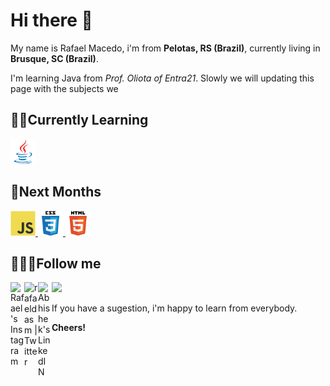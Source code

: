 # Hi there 📎

My name is Rafael Macedo, i'm from __Pelotas, RS (Brazil)__, currently living in __Brusque, SC (Brazil)__.

I'm learning Java from *Prof. Oliota of Entra21*. Slowly we will updating this page with the subjects we 


## 👨‍💻Currently Learning

<a href="https://www.java.com" target="_blank"> <img src="https://raw.githubusercontent.com/devicons/devicon/master/icons/java/java-original.svg" alt="java" width="40" height="40"/> </a>

## 📅Next Months

<a href="https://developer.mozilla.org/en-US/docs/Web/JavaScript" target="_blank"> <img src="https://raw.githubusercontent.com/devicons/devicon/master/icons/javascript/javascript-original.svg" alt="javascript" width="40" height="40"/> </a>
<a href="https://www.w3schools.com/css/" target="_blank"> <img src="https://raw.githubusercontent.com/devicons/devicon/master/icons/css3/css3-original-wordmark.svg" alt="css3" width="40" height="40"/> </a>
<a href="https://www.w3.org/html/" target="_blank"> <img src="https://raw.githubusercontent.com/devicons/devicon/master/icons/html5/html5-original-wordmark.svg" alt="html5" width="40" height="40"/> </a>



</p>


## 👨🏾‍💻Follow me 

<a href="https://www.instagram.com/javainiciante/">
  <img align="left" alt="Rafael's Instagram" width="22px" src="https://raw.githubusercontent.com/hussainweb/hussainweb/main/icons/instagram.png" />
</a>
<a href="https://twitter.com/rafaeldasm">
  <img align="left" alt="rafaeldasm | Twitter" width="22px" src="https://raw.githubusercontent.com/peterthehan/peterthehan/master/assets/twitter.svg" />
</a>
<a href="https://www.linkedin.com/in/rafael-macedo-49801011a/">
  <img align="left" alt="Abhishek's LinkedIN" width="22px" src="https://raw.githubusercontent.com/peterthehan/peterthehan/master/assets/linkedin.svg" />
</a>

![](https://visitor-badge.glitch.me/badge?page_id=rmcedo.rmcedo)


If you have a sugestion, i'm happy to learn from everybody.


**Cheers!**